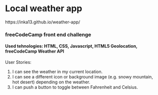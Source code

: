 
<h1>Local weather app</h1>
https://inka13.github.io/weather-app/
<h3>freeCodeCamp front end challenge</h3>

<h4>Used tehnologies: HTML, CSS, Javascript, HTML5 Geolocation, freeCodeCamp Weather API</h4>

<p>User Stories:</p> 

<ol>

<li> I can see the weather in my current location.</li>

<li> I can see a different icon or background image (e.g. snowy mountain, hot desert) depending on the weather.</li>

<li> I can push a button to toggle between Fahrenheit and Celsius.</li>



</ol>
